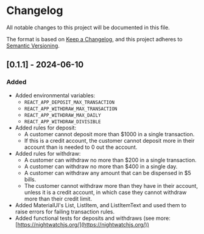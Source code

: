 # Changelog

All notable changes to this project will be documented in this file.

The format is based on [Keep a Changelog](https://keepachangelog.com/en/1.1.0/),
and this project adheres to [Semantic Versioning](https://semver.org/spec/v2.0.0.html).

## [0.1.1] - 2024-06-10

### Added

- Added environmental variables:
    - `REACT_APP_DEPOSIT_MAX_TRANSACTION`
    - `REACT_APP_WITHDRAW_MAX_TRANSACTION`
    - `REACT_APP_WITHDRAW_MAX_DAILY`
    - `REACT_APP_WITHDRAW_DIVISIBLE`
- Added rules for deposit:
    - A customer cannot deposit more than $1000 in a single transaction.
    - If this is a credit account, the customer cannot deposit more in their account than is needed to 0 out the account.
- Added rules for withdraw:
    - A customer can withdraw no more than $200 in a single transaction.
    - A customer can withdraw no more than $400 in a single day.
    - A customer can withdraw any amount that can be dispensed in $5 bills.
    - The customer cannot withdraw more than they have in their account, unless it is a credit account, in which case they cannot withdraw more than their credit limit.
- Added MaterialUI's List, ListItem, and ListItemText and used them to raise errors for failing transaction rules.
- Added functional tests for deposits and withdraws (see more: [https://nightwatchjs.org/](https://nightwatchjs.org/))
